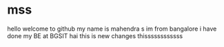 # mss
hello welcome to github
my name is mahendra s
im from bangalore 
i have done my BE at BGSIT
hai
this is new changes
thissssssssssss 
